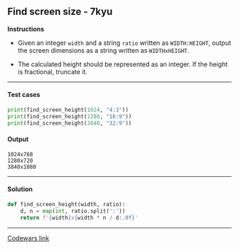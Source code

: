 ## Find screen size - 7kyu

**Instructions**

- Given an integer `width` and a string `ratio` written as `WIDTH:HEIGHT`, output the screen dimensions as a string written as `WIDTHxHEIGHT`.

- The calculated height should be represented as an integer. If the height is fractional, truncate it.

---

#### Test cases

```python
print(find_screen_height(1024, "4:3"))
print(find_screen_height(1280, "16:9"))
print(find_screen_height(3840, "32:9"))
```

#### Output 

```
1024x768
1280x720
3840x1080
```

---

#### Solution

```python
def find_screen_height(width, ratio):
    d, n = map(int, ratio.split(':'))
    return f'{width}x{width * n / d:.0f}'
```

---

[Codewars link](https://www.codewars.com/kata/5bbd279c8f8bbd5ee500000f)
